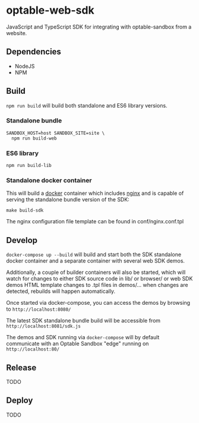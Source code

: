 # optable-web-sdk

JavaScript and TypeScript SDK for integrating with optable-sandbox from a website.

## Dependencies

- NodeJS
- NPM

## Build

`npm run build` will build both standalone and ES6 library versions.

### Standalone bundle

```
SANDBOX_HOST=host SANDBOX_SITE=site \
  npm run build-web
```
### ES6 library

`npm run build-lib`

### Standalone docker container

This will build a [docker](https://www.docker.com/) container which includes [nginx](https://www.nginx.com/) and is capable of serving the standalone bundle version of the SDK:
 
`make build-sdk`

The nginx configuration file template can be found in conf/nginx.conf.tpl

## Develop

`docker-compose up --build` will build and start both the SDK standalone docker container and a separate container with several web SDK demos.

Additionally, a couple of builder containers will also be started, which will watch for changes to either SDK source code in lib/ or browser/ or web SDK demos HTML template changes to .tpl files in demos/... when changes are detected, rebuilds will happen automatically.

Once started via docker-compose, you can access the demos by browsing to `http://localhost:8080/`

The latest SDK standalone bundle build will be accessible from `http://localhost:8081/sdk.js`

The demos and SDK running via `docker-compose` will by default communicate with an Optable Sandbox "edge" running on `http://localhost:80/`

## Release

TODO

## Deploy

TODO
